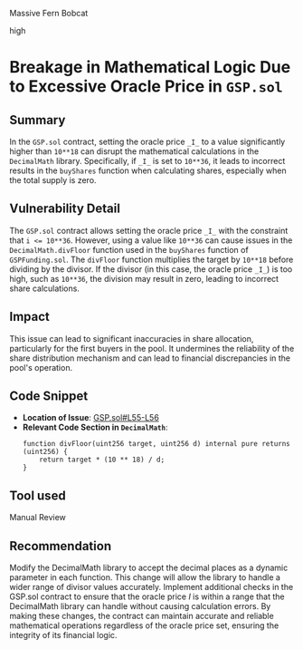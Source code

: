 Massive Fern Bobcat

high

# Breakage in Mathematical Logic Due to Excessive Oracle Price in `GSP.sol`

## Summary
In the `GSP.sol` contract, setting the oracle price `_I_` to a value significantly higher than `10**18` can disrupt the mathematical calculations in the `DecimalMath` library. Specifically, if `_I_` is set to `10**36`, it leads to incorrect results in the `buyShares` function when calculating shares, especially when the total supply is zero.


## Vulnerability Detail
The `GSP.sol` contract allows setting the oracle price `_I_` with the constraint that `i <= 10**36`. However, using a value like `10**36` can cause issues in the `DecimalMath.divFloor` function used in the `buyShares` function of `GSPFunding.sol`. The `divFloor` function multiplies the target by `10**18` before dividing by the divisor. If the divisor (in this case, the oracle price `_I_`) is too high, such as `10**36`, the division may result in zero, leading to incorrect share calculations.


## Impact
This issue can lead to significant inaccuracies in share allocation, particularly for the first buyers in the pool. It undermines the reliability of the share distribution mechanism and can lead to financial discrepancies in the pool's operation.

## Code Snippet
- **Location of Issue**: [GSP.sol#L55-L56](https://github.com/sherlock-audit/2023-12-dodo-gsp/blob/main/dodo-gassaving-pool/contracts/GasSavingPool/impl/GSP.sol#L55-L56)
- **Relevant Code Section in `DecimalMath`**:
  ```solidity
  function divFloor(uint256 target, uint256 d) internal pure returns (uint256) {
      return target * (10 ** 18) / d;
  }
  ```

## Tool used

Manual Review

## Recommendation
Modify the DecimalMath library to accept the decimal places as a dynamic parameter in each function. This change will allow the library to handle a wider range of divisor values accurately.
Implement additional checks in the GSP.sol contract to ensure that the oracle price _I_ is within a range that the DecimalMath library can handle without causing calculation errors.
By making these changes, the contract can maintain accurate and reliable mathematical operations regardless of the oracle price set, ensuring the integrity of its financial logic.
